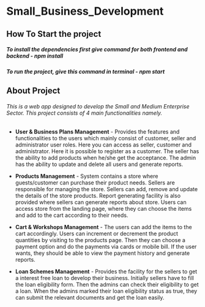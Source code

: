 # Small_Business_Development

## How To Start the project

##### To install the dependencies first give command for both frontend and backend - npm install
##### To run the project, give this command in terminal - npm start

## About Project

###### This is a web app designed to develop the Small and Medium Enterprise Sector. This project consists of 4 main functionalities namely.

- **User & Business Plans Management** - 
Provides the features and functionalities to the users 
which mainly consist of customer, seller and administrator user roles. Here you can access as 
seller, customer and administrator. Here it is possible to register as a customer. The seller has 
the ability to add products when he/she get the acceptance. The admin has the ability to update 
and delete all users and generate reports.

- **Products Management** - 
System contains a store where guests/customer can purchase their 
product needs. Sellers are responsible for managing the store. Sellers can add, remove and 
update the details of the store products. Report generating facility is also provided where sellers 
can generate reports about store. Users can access store from the landing page, where they can 
choose the items and add to the cart according to their needs.

- **Cart & Workshops Management** - 
The users can add the items to the cart accordingly. Users 
can increment or decrement the product quantities by visiting to the products page. Then they 
can choose a payment option and do the payments via cards or mobile bill. If the user wants, 
they should be able to view the payment history and generate reports.

- **Loan Schemes Management** - 
Provides the facility for the sellers to get a interest free loan to 
develop their business. Initially sellers have to fill the loan eligibility form. Then the admins can 
check their eligibility to get a loan. When the admins marked their loan eligibility status as true, 
they can submit the relevant documents and get the loan easily.

